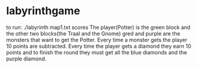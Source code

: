 # labyrinthgame
to run: ./labyrinth map1.txt scores
The player(Potter) is the green block and the other two blocks(the Traal and the Gnome) gred and purple are the monsters that want to get the Potter. 
Every time a monster gets the player 10 points are subtracted.
Every time the player gets a diamond they earn 10 points and to finish the round they must get all the blue diamonds and the purple diamond. 
